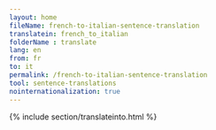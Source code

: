 ```yaml
---
layout: home
fileName: french-to-italian-sentence-translation
translatein: french_to_italian
folderName : translate
lang: en
from: fr
to: it
permalink: /french-to-italian-sentence-translation
tool: sentence-translations
nointernationalization: true
---
```

{% include section/translateinto.html %}

